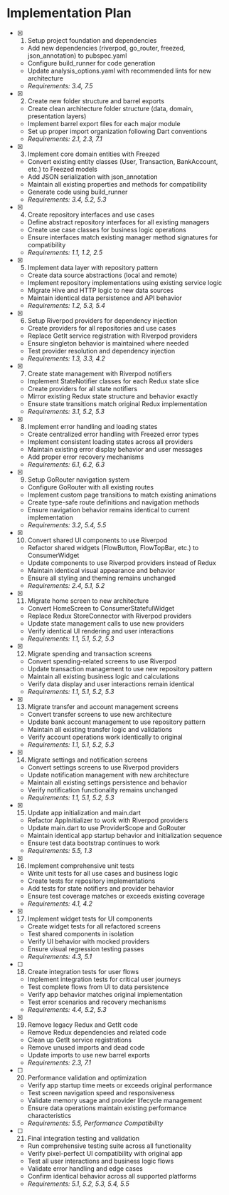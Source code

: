 # Implementation Plan

- [x] 1. Setup project foundation and dependencies





  - Add new dependencies (riverpod, go_router, freezed, json_annotation) to pubspec.yaml
  - Configure build_runner for code generation
  - Update analysis_options.yaml with recommended lints for new architecture
  - _Requirements: 3.4, 7.5_

- [x] 2. Create new folder structure and barrel exports





  - Create clean architecture folder structure (data, domain, presentation layers)
  - Implement barrel export files for each major module
  - Set up proper import organization following Dart conventions
  - _Requirements: 2.1, 2.3, 7.1_

- [x] 3. Implement core domain entities with Freezed





  - Convert existing entity classes (User, Transaction, BankAccount, etc.) to Freezed models
  - Add JSON serialization with json_annotation
  - Maintain all existing properties and methods for compatibility
  - Generate code using build_runner
  - _Requirements: 3.4, 5.2, 5.3_

- [x] 4. Create repository interfaces and use cases







  - Define abstract repository interfaces for all existing managers
  - Create use case classes for business logic operations
  - Ensure interfaces match existing manager method signatures for compatibility
  - _Requirements: 1.1, 1.2, 2.5_

- [x] 5. Implement data layer with repository pattern





  - Create data source abstractions (local and remote)
  - Implement repository implementations using existing service logic
  - Migrate Hive and HTTP logic to new data sources
  - Maintain identical data persistence and API behavior
  - _Requirements: 1.2, 5.3, 5.4_

- [x] 6. Setup Riverpod providers for dependency injection





  - Create providers for all repositories and use cases
  - Replace GetIt service registration with Riverpod providers
  - Ensure singleton behavior is maintained where needed
  - Test provider resolution and dependency injection
  - _Requirements: 1.3, 3.3, 4.2_

- [x] 7. Create state management with Riverpod notifiers









  - Implement StateNotifier classes for each Redux state slice
  - Create providers for all state notifiers
  - Mirror existing Redux state structure and behavior exactly
  - Ensure state transitions match original Redux implementation
  - _Requirements: 3.1, 5.2, 5.3_

- [x] 8. Implement error handling and loading states





  - Create centralized error handling with Freezed error types
  - Implement consistent loading states across all providers
  - Maintain existing error display behavior and user messages
  - Add proper error recovery mechanisms
  - _Requirements: 6.1, 6.2, 6.3_

- [x] 9. Setup GoRouter navigation system





  - Configure GoRouter with all existing routes
  - Implement custom page transitions to match existing animations
  - Create type-safe route definitions and navigation methods
  - Ensure navigation behavior remains identical to current implementation
  - _Requirements: 3.2, 5.4, 5.5_

- [x] 10. Convert shared UI components to use Riverpod





  - Refactor shared widgets (FlowButton, FlowTopBar, etc.) to ConsumerWidget
  - Update components to use Riverpod providers instead of Redux
  - Maintain identical visual appearance and behavior
  - Ensure all styling and theming remains unchanged
  - _Requirements: 2.4, 5.1, 5.2_

- [x] 11. Migrate home screen to new architecture





  - Convert HomeScreen to ConsumerStatefulWidget
  - Replace Redux StoreConnector with Riverpod providers
  - Update state management calls to use new providers
  - Verify identical UI rendering and user interactions
  - _Requirements: 1.1, 5.1, 5.2, 5.3_

- [x] 12. Migrate spending and transaction screens





  - Convert spending-related screens to use Riverpod
  - Update transaction management to use new repository pattern
  - Maintain all existing business logic and calculations
  - Verify data display and user interactions remain identical
  - _Requirements: 1.1, 5.1, 5.2, 5.3_

- [x] 13. Migrate transfer and account management screens





  - Convert transfer screens to use new architecture
  - Update bank account management to use repository pattern
  - Maintain all existing transfer logic and validations
  - Verify account operations work identically to original
  - _Requirements: 1.1, 5.1, 5.2, 5.3_

- [x] 14. Migrate settings and notification screens





  - Convert settings screens to use Riverpod providers
  - Update notification management with new architecture
  - Maintain all existing settings persistence and behavior
  - Verify notification functionality remains unchanged
  - _Requirements: 1.1, 5.1, 5.2, 5.3_

- [x] 15. Update app initialization and main.dart





  - Refactor AppInitializer to work with Riverpod providers
  - Update main.dart to use ProviderScope and GoRouter
  - Maintain identical app startup behavior and initialization sequence
  - Ensure test data bootstrap continues to work
  - _Requirements: 5.5, 1.3_

- [x] 16. Implement comprehensive unit tests





  - Write unit tests for all use cases and business logic
  - Create tests for repository implementations
  - Add tests for state notifiers and provider behavior
  - Ensure test coverage matches or exceeds existing coverage
  - _Requirements: 4.1, 4.2_

- [x] 17. Implement widget tests for UI components





  - Create widget tests for all refactored screens
  - Test shared components in isolation
  - Verify UI behavior with mocked providers
  - Ensure visual regression testing passes
  - _Requirements: 4.3, 5.1_

- [ ] 18. Create integration tests for user flows
  - Implement integration tests for critical user journeys
  - Test complete flows from UI to data persistence
  - Verify app behavior matches original implementation
  - Test error scenarios and recovery mechanisms
  - _Requirements: 4.4, 5.2, 5.3_

- [x] 19. Remove legacy Redux and GetIt code





  - Remove Redux dependencies and related code
  - Clean up GetIt service registrations
  - Remove unused imports and dead code
  - Update imports to use new barrel exports
  - _Requirements: 2.3, 7.1_

- [ ] 20. Performance validation and optimization
  - Verify app startup time meets or exceeds original performance
  - Test screen navigation speed and responsiveness
  - Validate memory usage and provider lifecycle management
  - Ensure data operations maintain existing performance characteristics
  - _Requirements: 5.5, Performance Compatibility_

- [ ] 21. Final integration testing and validation
  - Run comprehensive testing suite across all functionality
  - Verify pixel-perfect UI compatibility with original app
  - Test all user interactions and business logic flows
  - Validate error handling and edge cases
  - Confirm identical behavior across all supported platforms
  - _Requirements: 5.1, 5.2, 5.3, 5.4, 5.5_